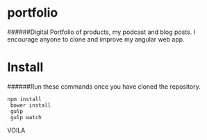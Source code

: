 # portfolio

######Digital Portfolio of products, my podcast and blog posts. I encourage anyone to clone and improve my angular web app. 

# Install

######Run these commands once you have cloned the repository.

``` npm install ``` <br />
``` bower install``` <br />
``` gulp``` <br />
``` gulp watch```

VOILA



